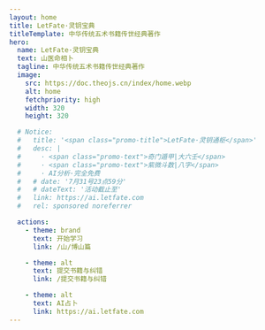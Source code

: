 ```yaml
---
layout: home
title: LetFate·灵钥宝典
titleTemplate: 中华传统五术书籍传世经典著作
hero:
  name: LetFate·灵钥宝典
  text: 山医命相卜
  tagline: 中华传统五术书籍传世经典著作
  image:
    src: https://doc.theojs.cn/index/home.webp
    alt: home
    fetchpriority: high
    width: 320
    height: 320

  # Notice:
  #   title: '<span class="promo-title">LetFate·灵钥通枢</span>'
  #   desc: |
  #     · <span class="promo-text">奇门遁甲|大六壬</span>
  #     · <span class="promo-text">紫微斗数|八字</span>
  #     · AI分析·完全免费
  #   # date: '7月31号23点59分'
  #   # dateText: '活动截止至'
  #   link: https://ai.letfate.com
  #   rel: sponsored noreferrer

  actions:
    - theme: brand
      text: 开始学习
      link: /山/博山篇

    - theme: alt
      text: 提交书籍与纠错
      link: /提交书籍与纠错

    - theme: alt
      text: AI占卜
      link: https://ai.letfate.com
---
```


<Home />
